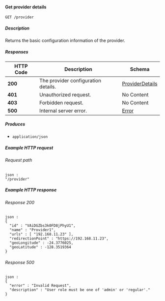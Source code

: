 
<a name="get_provider"></a>
#### Get provider details
```
GET /provider
```


##### Description
Returns the basic configuration information of the provider.


##### Responses

|HTTP Code|Description|Schema|
|---|---|---|
|**200**|The provider configuration details.|[ProviderDetails](../definitions/ProviderDetails.md#providerdetails)|
|**401**|Unauthorized request.|No Content|
|**403**|Forbidden request.|No Content|
|**500**|Internal server error.|[Error](../definitions/Error.md#error)|


##### Produces

* `application/json`


##### Example HTTP request

###### Request path
```
json :
"/provider"
```


##### Example HTTP response

###### Response 200
```
json :
{
  "id" : "VAiDGZbs3k0FD8jPhyU1",
  "name" : "Provider1",
  "urls" : [ "192.168.11.23" ],
  "redirectionPoint" : "https://192.168.11.23",
  "geoLongitude" : -24.3776025,
  "geoLatitude" : -128.3519364
}
```


###### Response 500
```
json :
{
  "error" : "Invalid Request",
  "description" : "User role must be one of 'admin' or 'regular'."
}
```



